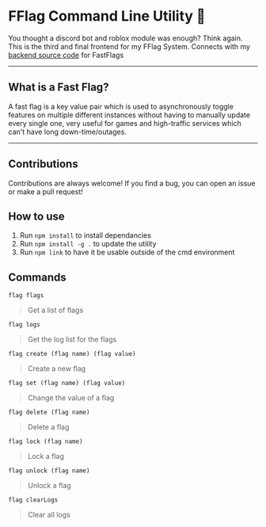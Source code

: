# FFlag Command Line Utility 🚩
You thought a discord bot and roblox module was enough? Think again. This is the third and final frontend for my FFlag System. Connects with my [backend source code](https://github.com/29cmb/FFlagAPI) for FastFlags

--- 
## What is a Fast Flag?
A fast flag is a key value pair which is used to asynchronously toggle features on multiple different instances without having to manually update every single one, very useful for games and high-traffic services which can't have long down-time/outages.

---
## Contributions
Contributions are always welcome! If you find a bug, you can open an issue or make a pull request!

## How to use
1. Run `npm install` to install dependancies
2. Run `npm install -g .` to update the utility
3. Run `npm link` to have it be usable outside of the cmd environment

## Commands
`flag flags`
> Get a list of flags

`flag logs`
> Get the log list for the flags

`flag create (flag name) (flag value)`
> Create a new flag

`flag set (flag name) (flag value)`
> Change the value of a flag

`flag delete (flag name)`
> Delete a flag

`flag lock (flag name)`
> Lock a flag

`flag unlock (flag name)`
> Unlock a flag

`flag clearLogs`
> Clear all logs